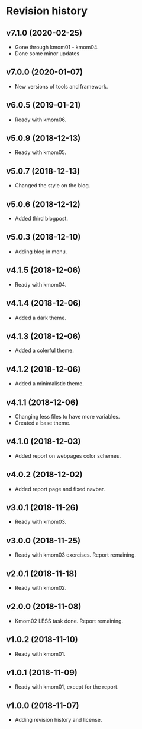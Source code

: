 Revision history
==================

v7.1.0 (2020-02-25)
------------------------
* Gone through kmom01 - kmom04.
* Done some minor updates


v7.0.0 (2020-01-07)
------------------------
* New versions of tools and framework.


v6.0.5 (2019-01-21)
------------------------
* Ready with kmom06.


v5.0.9 (2018-12-13)
------------------------
* Ready with kmom05.


v5.0.7 (2018-12-13)
------------------------
* Changed the style on the blog.


v5.0.6 (2018-12-12)
------------------------
* Added third blogpost.


v5.0.3 (2018-12-10)
------------------------
* Adding blog in menu.


v4.1.5 (2018-12-06)
------------------------
* Ready with kmom04.


v4.1.4 (2018-12-06)
------------------------
* Added a dark theme.


v4.1.3 (2018-12-06)
------------------------
* Added a colerful theme.


v4.1.2 (2018-12-06)
------------------------
* Added a minimalistic theme.


v4.1.1 (2018-12-06)
------------------------
* Changing less files to have more variables.
* Created a base theme.


v4.1.0 (2018-12-03)
------------------------
* Added report on webpages color schemes.


v4.0.2 (2018-12-02)
------------------------
* Added report page and fixed navbar.


v3.0.1 (2018-11-26)
------------------------
* Ready with kmom03.


v3.0.0 (2018-11-25)
------------------------
* Ready with kmom03 exercises. Report remaining.


v2.0.1 (2018-11-18)
------------------------
* Ready with kmom02.


v2.0.0 (2018-11-08)
------------------------
* Kmom02 LESS task done. Report remaining.


v1.0.2 (2018-11-10)
------------------------
* Ready with kmom01.


v1.0.1 (2018-11-09)
------------------------
* Ready with kmom01, except for the report.


v1.0.0 (2018-11-07)
------------------------
* Adding revision history and license.
